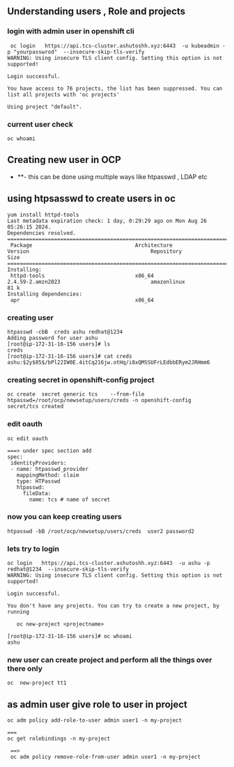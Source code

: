 ## Understanding users , Role and projects 

### login with admin user in openshift cli 

```
 oc login   https://api.tcs-cluster.ashutoshh.xyz:6443  -u kubeadmin -p "yourpasswrod"  --insecure-skip-tls-verify
WARNING: Using insecure TLS client config. Setting this option is not supported!

Login successful.

You have access to 76 projects, the list has been suppressed. You can list all projects with 'oc projects'

Using project "default".

```

### current user check 

```
oc whoami
```

## Creating new user in OCP 

- **- this can be done using multiple ways like htpasswd , LDAP  etc 

## using htpsasswd to create users in oc 

```
yum install httpd-tools 
Last metadata expiration check: 1 day, 0:29:29 ago on Mon Aug 26 05:26:15 2024.
Dependencies resolved.
==============================================================================================================================================================
 Package                                 Architecture                  Version                                       Repository                          Size
==============================================================================================================================================================
Installing:
 httpd-tools                             x86_64                        2.4.59-2.amzn2023                             amazonlinux                         81 k
Installing dependencies:
 apr                                     x86_64                   

 ```

 ### creating user 
 
 ```
htpasswd -cbB  creds ashu redhat@1234 
Adding password for user ashu
[root@ip-172-31-16-156 users]# ls
creds
[root@ip-172-31-16-156 users]# cat creds 
ashu:$2y$05$/bPl22IW0E.4itCq216jw.otHq/i8xQMSSUFrLEdbbERym2JRHmm6

 ```

 ### creating secret in openshift-config project

 ```
oc create  secret generic tcs    --from-file htpasswd=/root/ocp/newsetup/users/creds -n openshift-config
secret/tcs created

 ```

 ### edit oauth 

 ```
oc edit oauth 

===> under spec section add 
spec:
  identityProviders:
  - name: htpasswd_provider
    mappingMethod: claim
    type: HTPasswd
    htpasswd:
      fileData:
        name: tcs # name of secret

 ```

 ### now you can keep creating users 

 ```
htpasswd -bB /root/ocp/newsetup/users/creds  user2 password2
 ```

 ### lets try to login 

 ```
 oc login   https://api.tcs-cluster.ashutoshh.xyz:6443  -u ashu -p redhat@1234  --insecure-skip-tls-verify
WARNING: Using insecure TLS client config. Setting this option is not supported!

Login successful.

You don't have any projects. You can try to create a new project, by running

    oc new-project <projectname>

[root@ip-172-31-16-156 users]# oc whoami
ashu

 ```

 ### new user can create project and perform all the things over there only 

 ```
oc  new-project tt1
 ```

## as admin user give role to user in project 

```
oc adm policy add-role-to-user admin user1 -n my-project

===
oc get rolebindings -n my-project
 
 ==>
 oc adm policy remove-role-from-user admin user1 -n my-project
 